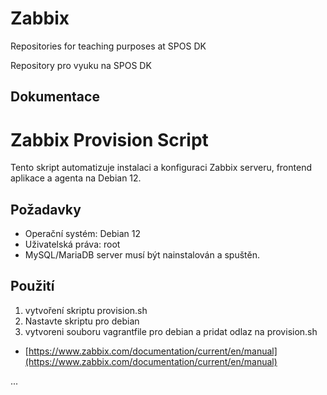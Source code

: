 # Zabbix
Repositories for teaching purposes at SPOS DK

Repository pro vyuku na SPOS DK

## Dokumentace
# Zabbix Provision Script

Tento skript automatizuje instalaci a konfiguraci Zabbix serveru, frontend aplikace a agenta na Debian 12.

## Požadavky
- Operační systém: Debian 12
- Uživatelská práva: root
- MySQL/MariaDB server musí být nainstalován a spuštěn.

## Použití
1. vytvoření skriptu provision.sh
2. Nastavte skriptu pro debian
3. vytvoreni souboru vagrantfile pro debian a pridat odlaz na provision.sh
- [https://www.zabbix.com/documentation/current/en/manual](https://www.zabbix.com/documentation/current/en/manual)

...
